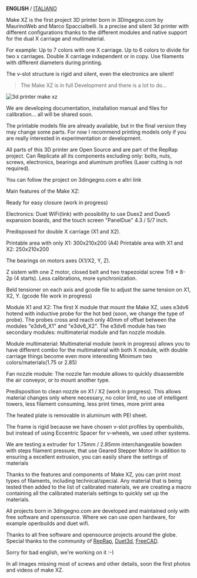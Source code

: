 **ENGLISH** / [ITALIANO](README(IT).md)

Make XZ is the first project 3D printer born in 3Dingegno.com by MaurinoWeb and Marco Spaccialbelli. Is a precise and silent 3d printer with different configurations thanks to the different modules and native support for the dual X carriage and multimaterial.

For example: Up to 7 colors with one X carriage. Up to 6 colors to divide for two x carriages. Double X carriage independent or in copy. Use filaments with different diameters during printing.

The v-slot structure is rigid and silent, even the electronics are silent!

>The Make XZ is in full Development and there is a lot to do...

![3d printer make xz](http://www.3dingegno.com/wp-content/uploads/2017/09/3d-printer-make-xz.jpg)

We are developing documentation, installation manual and files for calibration... all will be shared soon.

The printable models file are already available, but in the final version they may change some parts. For now I recommend printing models only if you are really interested in experimentation or development.

All parts of this 3D printer are Open Source and are part of the RepRap project. Can Replicate all its components excluding only: bolts, nuts, screws, electronics, bearings and aluminum profiles (Laser cutting is not required).

You can follow the project on 3dingegno.com e altri link

Main features of the Make XZ:

Ready for easy closure (work in progress)
	
Electronics: Duet WiFi(link) with possibility to use Duex2 and Duex5 expansion boards, and the touch screen "PanelDue" 4.3 / 5/7 inch.

Predisposed for double X carriage (X1 and X2).

Printable area with only X1: 300x210x200 (A4)
Printable area with X1 and X2: 250x210x200

The bearings on motors axes (X1/X2, Y, Z).

Z sistem with one Z motor, closed belt and two trapezoidal screw Tr8 * 8-2p (4 starts). Less calibrations, more synchronization.

Beld tensioner on each axis and gcode file to adjust the same tension on X1, X2, Y. (gcode file work in progress)

Module X1 and X2:
The first X module that mount the Make XZ, uses e3dv6 hotend with inductive probe for the hot bed (soon, we change the type of probe). The probes cross and reach only 40mm of offset between the modules "e3dv6_X1" and "e3dv6_X2". The e3dv6 module has two secondary modules: multimaterial module and fan nozzle module.

Module multimaterial:
Multimaterial module (work in progress) allows you to have different combo for the multimaterial with both X module, with double carriage things become even more interesting
Minimum two colors/materials(1.75 or 2.85)

Fan nozzle module:
The nozzle fan module allows to quickly disassemble the air conveyor, or to mount another type.

Predisposition to clean nozzle on X1 / X2 (work in progress). This allows material changes only where necessary, no color limit, no use of intelligent towers, less filament consuming, less print times, more print area

The heated plate is removable in aluminum with PEI sheet.

The frame is rigid because we have chosen v-slot profiles by openbuilds, but instead of using Eccentric Spacer for v-wheels, we used other systems.

We are testing a extruder for 1.75mm / 2.85mm interchangeable bowden with steps filament pressure, that use Geared Stepper Motor In addition to ensuring a excellent extrusion, you can easily share the settings of materials

Thanks to the features and components of Make XZ, you can print most types of filaments, including technical/special. Any material that is being tested then added to the list of calibrated materials, we are creating a macro containing all the calibrated materials settings to quickly set up the materials.

All projects born in 3dingegno.com are developed and maintained only with free software and opensource. Where we can use open hardware, for example openbuilds and duet wifi.

Thanks to all free software and opensource projects around the globe.
Special thanks to the community of [RepRap](http://forums.reprap.org/index.php), [Duet3d](https://www.duet3d.com/forum/), [FreeCAD](https://forum.freecadweb.org/).

Sorry for bad english, we're working on it :-)

In all images missing most of screws and other details, soon the first photos and videos of make XZ.



